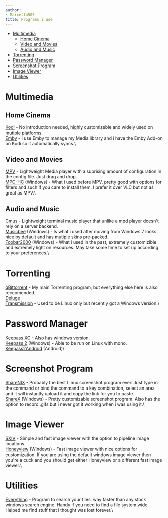 ```yaml
---
author:
- Marcello505
title: Programs i use
---
```


-   [Multimedia](#multimedia)
    -   [Home Cinema](#home-cinema)
    -   [Video and Movies](#video-and-movies)
    -   [Audio and Music](#audio-and-music)
-   [Torrenting](#torrenting)
-   [Password Manager](#password-manager)
-   [Screenshot Program](#screenshot-program)
-   [Image Viewer](#image-viewer)
-   [Utilities](#utilities)

Multimedia
==========

Home Cinema
-----------

[Kodi](https://kodi.tv/) - No introduction needed, highly customizeble
and widely used on mutiple platforms.\
[Emby](https://emby.media/) - I use Emby to manage my Media library and
i have the Emby Add-on on Kodi so it automatically syncs.\

Video and Movies
----------------

[MPV]() - Lightweight Media player with a suprising amount of
configuration in the config file. Just drag and drop.\
[MPC-HC]() (Windows) - What i used before MPV, pretty good with options
for filters and such if you care to install them. I prefer it over VLC
but not as great as MPV.\

Audio and Music
---------------

[Cmus]() - Lightweight terminal music player that unlike a mpd player
doesn't rely on a server backend.\
[Musicbee]() (Windows) - Is what i used after moving from Windows 7
looks nice by default and has mutiple skins pre-packed.\
[Foobar2000]() (Windows) - What i used in the past, extremely
customizible and extremely light on resources. May take some time to set
up according to your preferences.\

Torrenting
==========

[qBittorrent]() - My main Torrenting program, but everything else here
is also reccomended.\
[Deluge]()\
[Transmission]() - Used to be Linux only but recently got a Windows
version.\

Password Manager
================

[Keepass XC]() - Also has windows version.\
[Keepass 2]() (Windows) - Able to be run on Linux with mono.\
[Keepass2Android]() (Android)\

Screenshot Program
==================

[ShareNIX]() - Probably the best Linux screenshot program ever. Just
type in the command or bind the command to a key combination, select an
area and it will instantly upload it and copy the link for you to
paste.\
[ShareX]() (Windows) - Pretty customizable screenshot program. Also has
the option to record .gifs but i never got it working when i was using
it.\

Image Viewer
============

[SXIV]() - Simple and fast image viewer with the option to pipeline
image locations.\
[Honeyview]() (Windows) - Fast image viewer with nice options for
customization. If you are using the default windows image viewer then
you're a cuck and you should get either Honeyview or a different fast
image viewer.\

Utilities
=========

[Everything]() - Program to search your files, way faster than any stock
windows search engine. Handy if you need to find a file system wide.
Helped me find stuff that i thought was lost forever.\
